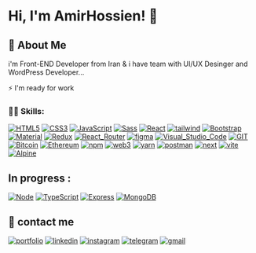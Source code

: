 <!-- @format -->

# Hi, I'm AmirHossien! 👋

## 🚀 About Me

i'm Front-END Developer from Iran &
i have team with UI/UX Desinger and WordPress Developer...

⚡️ I'm ready for work

### 👨‍💻 Skills:

[![HTML5](https://img.shields.io/badge/HTML5-E34F26?style=for-the-badge&logo=html5&logoColor=white)]() [![CSS3](https://img.shields.io/badge/CSS3-1572B6?style=for-the-badge&logo=css3&logoColor=white)]() [![JavaScript](https://img.shields.io/badge/JavaScript-F7DF1E?style=for-the-badge&logo=javascript&logoColor=black)]() [![Sass](https://img.shields.io/badge/Sass-CC6699?style=for-the-badge&logo=sass&logoColor=white)]() [![React](https://img.shields.io/badge/React-20232A?style=for-the-badge&logo=react&logoColor=61DAFB)]() [![tailwind](https://img.shields.io/badge/Tailwind_CSS-38B2AC?style=for-the-badge&logo=tailwind-css&logoColor=white)]() [![Bootstrap](https://img.shields.io/badge/Bootstrap-563D7C?style=for-the-badge&logo=bootstrap&logoColor=white)]() [![Material](https://img.shields.io/badge/Material--UI-0081CB?style=for-the-badge&logo=material-ui&logoColor=white)]() [![Redux](https://img.shields.io/badge/Redux-593D88?style=for-the-badge&logo=redux&logoColor=white)]() [![React_Router](https://img.shields.io/badge/React_Router-CA4245?style=for-the-badge&logo=react-router&logoColor=white)]() [![figma](https://img.shields.io/badge/Figma-F24E1E?style=for-the-badge&logo=figma&logoColor=white)]()  [![Visual_Studio_Code](https://img.shields.io/badge/VSCode-0078D4?style=for-the-badge&logo=visual%20studio%20code&logoColor=white)]() [![GIT](https://img.shields.io/badge/GIT-E44C30?style=for-the-badge&logo=git&logoColor=white)]()  [![Bitcoin](https://img.shields.io/badge/Bitcoin-000000?style=for-the-badge&logo=bitcoin&logoColor=white)]() [![Ethereum](https://img.shields.io/badge/Ethereum-3C3C3D?style=for-the-badge&logo=Ethereum&logoColor=white)]()  [![npm](https://img.shields.io/badge/npm-CB3837?style=for-the-badge&logo=npm&logoColor=white)]() [![web3](https://img.shields.io/badge/web3.js-F16822?style=for-the-badge&logo=web3.js&logoColor=white)]() [![yarn](https://img.shields.io/badge/Yarn-2C8EBB?style=for-the-badge&logo=yarn&logoColor=white)]() [![postman](https://img.shields.io/badge/Postman-FF6C37?style=for-the-badge&logo=Postman&logoColor=white)]() [![next](https://img.shields.io/badge/next.js-000000?style=for-the-badge&logo=nextdotjs&logoColor=white)]() [![vite](https://img.shields.io/badge/Vite-B73BFE?style=for-the-badge&logo=vite&logoColor=FFD62E)]() [![Alpine](https://img.shields.io/badge/Alpine%20JS-8BC0D0?style=for-the-badge&logo=alpinedotjs&logoColor=black)]()

## In progress :
 [![Node](https://img.shields.io/badge/Node.js-43853D?style=for-the-badge&logo=node.js&logoColor=white)]() [![TypeScript](https://img.shields.io/badge/TypeScript-007ACC?style=for-the-badge&logo=typescript&logoColor=white)]() [![Express](https://img.shields.io/badge/Express.js-404D59?style=for-the-badge)]() [![MongoDB](https://img.shields.io/badge/MongoDB-4EA94B?style=for-the-badge&logo=mongodb&logoColor=white)]()

## 🔗 contact me
[![portfolio](https://img.shields.io/badge/my_portfolio-000?style=for-the-badge&logo=ko-fi&logoColor=white)]() [![linkedin](https://img.shields.io/badge/linkedin-0A66C2?style=for-the-badge&logo=linkedin&logoColor=white)](https://www.linkedin.com/) [![instagram](https://img.shields.io/badge/Instagram-E4405F?style=for-the-badge&logo=instagram&logoColor=white)](https://instagram.com/amir1th?igshid=ZDdkNTZiNTM=) [![telegram](https://camo.githubusercontent.com/1b6df2db93f1f33361bb61a11c7f546ba5b3e3a70b3ee9d941671362b8826887/68747470733a2f2f696d672e736869656c64732e696f2f62616467652f54656c656772616d2d3232394544393f6c6f676f3d54656c656772616d266c6f676f436f6c6f723d7768697465267374796c653d666f722d7468652d6261646765)](https://t.me/GALENTBOY) [![gmail](https://camo.githubusercontent.com/d48d22850defab26cc0a95b6b8a9e46be6bacfd56cf4be02b4e41d9a1ab4159e/68747470733a2f2f696d672e736869656c64732e696f2f62616467652f476d61696c2d4541343333353f6c6f676f3d476d61696c266c6f676f436f6c6f723d7768697465267374796c653d666f722d7468652d6261646765)](mailto:amir.woas@gmail.com)
